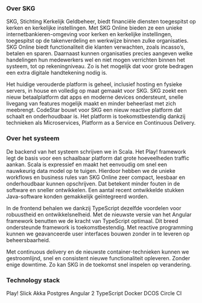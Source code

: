 ### Over SKG
SKG, Stichting Kerkelijk Geldbeheer, biedt financiële diensten toegespitst op kerken en kerkelijke instellingen. Met SKG Online bieden ze een unieke internetbankieren-omgeving voor kerken en kerkelijke instellingen, toegespitst op de takenverdeling en werkwijze binnen zulke organisaties. SKG Online biedt functionaliteit die klanten verwachten, zoals incasso’s, betalen en sparen. Daarnaast kunnen organisaties precies aangeven welke handelingen hun medewerkers wel en niet mogen verrichten binnen het systeem, tot op rekeningniveau. Zo is het mogelijk dat voor grote bedragen een extra digitale handtekening nodig is.

Het huidige verouderde platform is geheel, inclusief hosting en fysieke servers, in house en volledig op maat gemaakt voor SKG. SKG zoekt een nieuw betaalplatform dat apps en moderne devices ondersteunt, snelle livegang van features mogelijk maakt en minder beheerlast met zich meebrengt. CodeStar bouwt voor SKG een nieuw reactive platform dat schaalt en onderhoudbaar is. Het platform is toekomstbestendig dankzij technieken als Microservices, Platform as a Service en Continuous Delivery.

### Over het systeem
De backend van het systeem schrijven we in Scala. Het Play! framework legt de basis voor een schaalbaar platform dat grote hoeveelheden traffic aankan. Scala is expressief en maakt het eenvoudig om snel een nauwkeurig data model op te tuigen. Hierdoor hebben we de unieke workflows en business rules van SKG Online zeer compact, leesbaar en onderhoudbaar kunnen opschrijven. Dat betekent minder fouten in de software en sneller ontwikkelen. Een aantal recent ontwikkelde stukken Java-software konden gemakkelijk geïntegreerd worden.

In de frontend behalen we dankzij TypeScript dezelfde voordelen voor robuustheid en ontwikkelsnelheid. Met de nieuwste versie van het Angular framework benutten we de kracht van TypeScript optimaal. Dit breed ondersteunde framework is toekomstbestendig. Met reactive programming kunnen we geavanceerde user interfaces bouwen zonder in te leveren op beheersbaarheid.

Met continuous delivery en de nieuwste container-technieken kunnen we gestroomlijnd, snel en consistent nieuwe functionaliteit opleveren. Zonder enige downtime. Zo kan SKG in de toekomst snel inspelen op verandering.

### Technology stack
Play!
Slick
Akka
Postgres
Angular 2
TypeScript
Docker
DCOS
Circle CI